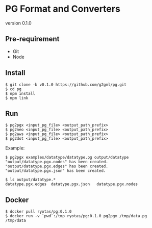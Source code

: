 # PG Format and Converters

version 0.1.0

## Pre-requirement

* Git
* Node

## Install

    $ git clone -b v0.1.0 https://github.com/g2gml/pg.git
    $ cd pg
    $ npm install
    $ npm link

## Run

    $ pg2pgx <input_pg_file> <output_path_prefix>
    $ pg2neo <input_pg_file> <output_path_prefix>
    $ pg2aws <input_pg_file> <output_path_prefix>
    $ pg2dot <input_pg_file> <output_path_prefix>

Example:

    $ pg2pgx examples/datatype/datatype.pg output/datatype
    "output/datatype.pgx.nodes" has been created.
    "output/datatype.pgx.edges" has been created.
    "output/datatype.pgx.json" has been created.
    
    $ ls output/datatype.*
    datatype.pgx.edges	datatype.pgx.json	datatype.pgx.nodes

## Docker

    $ docker pull ryotas/pg:0.1.0
    $ docker run -v `pwd`:/tmp ryotas/pg:0.1.0 pg2pgx /tmp/data.pg /tmp/data

